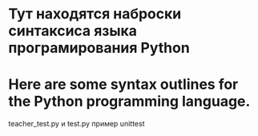 # Тут находятся наброски синтаксиса языка програмирования Python 

# Here are some syntax outlines for the Python programming language.

teacher_test.py и test.py пример unittest

